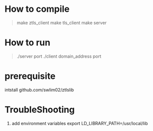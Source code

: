 # How to compile
> make ztls_client
> make tls_client
> make server

# How to run 
> ./server port
> ./client domain_address port

# prerequisite
intstall github.com/swlim02/ztlslib

# TroubleShooting
1. add environment variables
export LD_LIBRARY_PATH=/usr/local/lib

